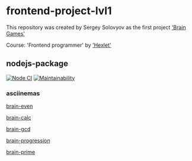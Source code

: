 # frontend-project-lvl1

This repository was created by Sergey Solovyov as the first project ['Brain Games'](https://ru.hexlet.io/professions/frontend/projects/44) 

Course: 'Frontend programmer' by ['Hexlet'](https://ru.hexlet.io/)


## nodejs-package

[![Node CI](https://github.com/sergey-ss-solovyov/frontend-project-lvl1/workflows/CI/badge.svg)](https://github.com/sergey-ss-solovyov/frontend-project-lvl1/actions)
[![Maintainability](https://api.codeclimate.com/v1/badges/a99a88d28ad37a79dbf6/maintainability)](https://codeclimate.com/github/sergey-ss-solovyov/frontend-project-lvl1)


### asciinemas

<a href="https://asciinema.org/a/g3QIRjkzGvjlHozzYkAVinFSC">brain-even</a>

<a href="https://asciinema.org/a/YaB0AyQaONFTXBN0lqXx2OBqk">brain-calc</a>

<a href="https://asciinema.org/a/8DNYWr6FNF4qKLZLIssmWnmUR">brain-gcd</a>

<a href="https://asciinema.org/a/K33ctoZxHZaBzt3g8ATaWFL6I">brain-progression</a>

<a href="https://asciinema.org/a/fcWX70of1UoDTHH6NZfTtdJN0">brain-prime</a>
